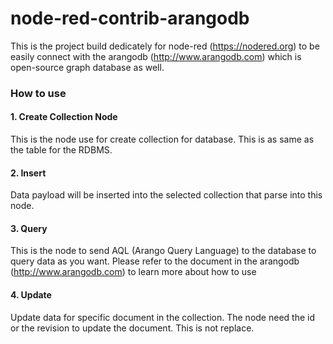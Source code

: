 # node-red-contrib-arangodb
This is the project build dedicately for node-red (https://nodered.org)
to be easily connect with the arangodb (http://www.arangodb.com)
which is open-source graph database as well.

### How to use

#### 1. Create Collection Node
This is the node use for create collection for database. This is as same as the table for the RDBMS. 

#### 2. Insert
Data payload will be inserted into the selected collection that parse into this node.

#### 3. Query
This is the node to send AQL (Arango Query Language) to the database to query data as you want. Please refer to the document in the arangodb (http://www.arangodb.com) to learn more about how to use

#### 4. Update
Update data for specific document in the collection. The node need the id or the revision to update the document. This is not replace. 
